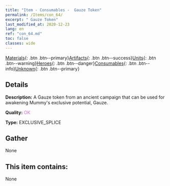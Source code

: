 ```yaml
---
title: "Item - Consumables -  Gauze Token"
permalink: /Items/con_64/
excerpt: " Gauze Token"
last_modified_at: 2020-12-23
lang: en
ref: "con_64.md"
toc: false
classes: wide
---
```

 [Materials](/Items/){: .btn .btn--primary}[Artifacts](/Items/Artifacts/){: .btn .btn--success}[Units](/Items/Units/){: .btn .btn--warning}[Heroes](/Items/Heroes/){: .btn .btn--danger}[Consumables](/Items/Consumables/){: .btn .btn--info}[Unknown](/Items/Unknown/){: .btn .btn--primary}

## Details
 **Description:** A Gauze token from an ancient campaign that can be used for awakening Mummy's exclusive potential, Gauze.

 **Quality:** <span style="color: #DA70D6">OK</span>

 **Type:** EXCLUSIVE_SPLICE

## Gather

  None

## This item contains:

  None

